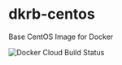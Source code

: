 # dkrb-centos
Base CentOS Image for Docker

![Docker Cloud Build Status](https://img.shields.io/docker/cloud/build/kshenk/centos)
